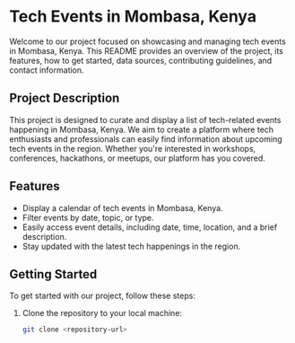 # Tech Events in Mombasa, Kenya

Welcome to our project focused on showcasing and managing tech events in Mombasa, Kenya. This README provides an overview of the project, its features, how to get started, data sources, contributing guidelines, and contact information.

## Project Description

This project is designed to curate and display a list of tech-related events happening in Mombasa, Kenya. We aim to create a platform where tech enthusiasts and professionals can easily find information about upcoming tech events in the region. Whether you're interested in workshops, conferences, hackathons, or meetups, our platform has you covered.

## Features

- Display a calendar of tech events in Mombasa, Kenya.
- Filter events by date, topic, or type.
- Easily access event details, including date, time, location, and a brief description.
- Stay updated with the latest tech happenings in the region.

## Getting Started

To get started with our project, follow these steps:

1. Clone the repository to your local machine:
   ```bash
   git clone <repository-url>
   ```
